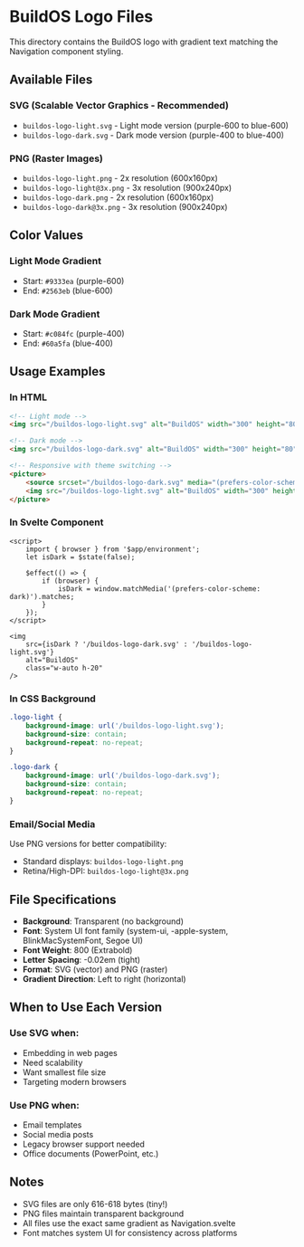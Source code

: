 # BuildOS Logo Files

This directory contains the BuildOS logo with gradient text matching the Navigation component styling.

## Available Files

### SVG (Scalable Vector Graphics - Recommended)

- `buildos-logo-light.svg` - Light mode version (purple-600 to blue-600)
- `buildos-logo-dark.svg` - Dark mode version (purple-400 to blue-400)

### PNG (Raster Images)

- `buildos-logo-light.png` - 2x resolution (600x160px)
- `buildos-logo-light@3x.png` - 3x resolution (900x240px)
- `buildos-logo-dark.png` - 2x resolution (600x160px)
- `buildos-logo-dark@3x.png` - 3x resolution (900x240px)

## Color Values

### Light Mode Gradient

- Start: `#9333ea` (purple-600)
- End: `#2563eb` (blue-600)

### Dark Mode Gradient

- Start: `#c084fc` (purple-400)
- End: `#60a5fa` (blue-400)

## Usage Examples

### In HTML

```html
<!-- Light mode -->
<img src="/buildos-logo-light.svg" alt="BuildOS" width="300" height="80" />

<!-- Dark mode -->
<img src="/buildos-logo-dark.svg" alt="BuildOS" width="300" height="80" />

<!-- Responsive with theme switching -->
<picture>
	<source srcset="/buildos-logo-dark.svg" media="(prefers-color-scheme: dark)" />
	<img src="/buildos-logo-light.svg" alt="BuildOS" width="300" height="80" />
</picture>
```

### In Svelte Component

```svelte
<script>
	import { browser } from '$app/environment';
	let isDark = $state(false);

	$effect(() => {
		if (browser) {
			isDark = window.matchMedia('(prefers-color-scheme: dark)').matches;
		}
	});
</script>

<img
	src={isDark ? '/buildos-logo-dark.svg' : '/buildos-logo-light.svg'}
	alt="BuildOS"
	class="w-auto h-20"
/>
```

### In CSS Background

```css
.logo-light {
	background-image: url('/buildos-logo-light.svg');
	background-size: contain;
	background-repeat: no-repeat;
}

.logo-dark {
	background-image: url('/buildos-logo-dark.svg');
	background-size: contain;
	background-repeat: no-repeat;
}
```

### Email/Social Media

Use PNG versions for better compatibility:

- Standard displays: `buildos-logo-light.png`
- Retina/High-DPI: `buildos-logo-light@3x.png`

## File Specifications

- **Background**: Transparent (no background)
- **Font**: System UI font family (system-ui, -apple-system, BlinkMacSystemFont, Segoe UI)
- **Font Weight**: 800 (Extrabold)
- **Letter Spacing**: -0.02em (tight)
- **Format**: SVG (vector) and PNG (raster)
- **Gradient Direction**: Left to right (horizontal)

## When to Use Each Version

### Use SVG when:

- Embedding in web pages
- Need scalability
- Want smallest file size
- Targeting modern browsers

### Use PNG when:

- Email templates
- Social media posts
- Legacy browser support needed
- Office documents (PowerPoint, etc.)

## Notes

- SVG files are only 616-618 bytes (tiny!)
- PNG files maintain transparent background
- All files use the exact same gradient as Navigation.svelte
- Font matches system UI for consistency across platforms
